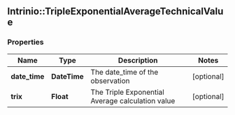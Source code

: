 ## Intrinio::TripleExponentialAverageTechnicalValue

### Properties
Name | Type | Description | Notes
------------ | ------------- | ------------- | -------------
**date_time** | **DateTime** | The date_time of the observation | [optional] 
**trix** | **Float** | The Triple Exponential Average calculation value | [optional] 


